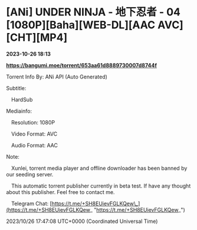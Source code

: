 # [ANi] UNDER NINJA - 地下忍者 - 04 [1080P][Baha][WEB-DL][AAC AVC][CHT][MP4]

**2023-10-26 18:13**

**https://bangumi.moe/torrent/653aa61d8889730007d8744f**

Torrent Info By: ANi API (Auto Generated)

Subtitle:

 HardSub

Mediainfo:

 Resolution: 1080P

 Video Format: AVC

 Audio Format: AAC

  

Note:

 Xunlei, torrent media player and offline downloader has been banned by our seeding server.

 This automatic torrent publisher currently in beta test. If have any thought about this publisher. Feel free to contact me.

 Telegram Chat: [https://t.me/+SH8EUievFGLKQew\_](https://t.me/+SH8EUievFGLKQew_ "https://t.me/+SH8EUievFGLKQew_")

2023/10/26 17:47:08 UTC+0000 (Coordinated Universal Time)